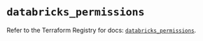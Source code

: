 # `databricks_permissions`

Refer to the Terraform Registry for docs: [`databricks_permissions`](https://registry.terraform.io/providers/databricks/databricks/1.54.0/docs/resources/permissions).
